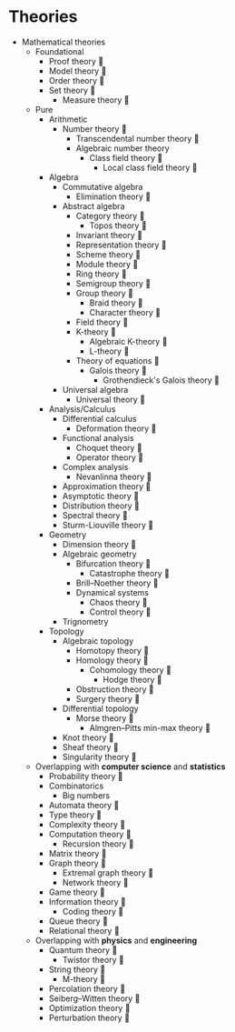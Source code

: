 # Theories

- Mathematical theories
  - Foundational
    - Proof theory :book:
    - Model theory :book:
    - Order theory :book:
    - Set theory :book:
      - Measure theory :book:
  - Pure
    - Arithmetic
      - Number theory :book:
        - Transcendental number theory :book:
        - Algebraic number theory
          - Class field theory :book:
            - Local class field theory :book:
    - Algebra
      - Commutative algebra
        - Elimination theory :book:
      - Abstract algebra
        - Category theory :book:
          - Topos theory :book:
        - Invariant theory :book:
        - Representation theory :book:
        - Scheme theory :book:
        - Module theory :book:
        - Ring theory :book:
        - Semigroup theory :book:
        - Group theory :book:
          - Braid theory :book:
          - Character theory :book:
        - Field theory :book:
        - K-theory :book:
          - Algebraic K-theory :book:
          - L-theory :book:
        - Theory of equations :book:
          - Galois theory :book:
            - Grothendieck's Galois theory :book:
      - Universal algebra
        - Universal theory :book:
    - Analysis/Calculus
      - Differential calculus
        - Deformation theory :book:
      - Functional analysis
        - Choquet theory :book:
        - Operator theory :book:
      - Complex analysis
        - Nevanlinna theory :book:
      - Approximation theory :book:
      - Asymptotic theory :book:
      - Distribution theory :book:
      - Spectral theory :book:
      - Sturm-Liouville theory :book:
    - Geometry
      - Dimension theory :book:
      - Algebraic geometry
        - Bifurcation theory :book:
          - Catastrophe theory :book:
        - Brill–Noether theory :book:
        - Dynamical systems
          - Chaos theory :book:
          - Control theory :book:
      - Trignometry
    - Topology
      - Algebraic topology
        - Homotopy theory :book:
        - Homology theory :book:
          - Cohomology theory :book:
            - Hodge theory :book:
        - Obstruction theory :book:
        - Surgery theory :book:
      - Differential topology
        - Morse theory :book:
          - Almgren–Pitts min-max theory :book:
      - Knot theory :book:
      - Sheaf theory :book:
      - Singularity theory :book:
  - Overlapping with **computer science** and **statistics**
    - Probability theory :book:
    - Combinatorics
      - Big numbers
    - Automata theory :book:
    - Type theory :book:
    - Complexity theory :book:
    - Computation theory :book:
      - Recursion theory :book:
    - Matrix theory :book:
    - Graph theory :book:
      - Extremal graph theory :book:
      - Network theory :book:
    - Game theory :book:
    - Information theory :book:
      - Coding theory :book:
    - Queue theory :book:
    - Relational theory :book:
  - Overlapping with **physics** and **engineering**
    - Quantum theory :book:
      - Twistor theory :book:
    - String theory :book:
      - M-theory :book:
    - Percolation theory :book:
    - Seiberg–Witten theory :book:
    - Optimization theory :book:
    - Perturbation theory :book:
